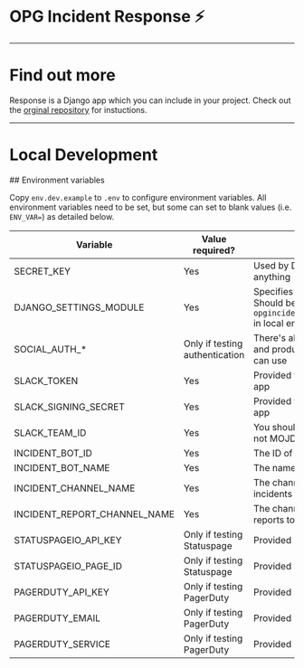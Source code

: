 # OPG Incident Response ⚡

---

# Find out more

Response is a Django app which you can include in your project. Check out the [orginal repository](https://github.com/monzo/response) for instuctions.

---

# Local Development

## Environment variables

Copy `env.dev.example` to `.env` to configure environment variables. All environment variables need to be set, but some can set to blank values (i.e. `ENV_VAR=`) as detailed below.

| Variable                     | Value required?                | Details                                                                                             |
| ---------------------------- | ------------------------------ | --------------------------------------------------------------------------------------------------- |
| SECRET_KEY                   | Yes                            | Used by Django, can be set to anything                                                              |
| DJANGO_SETTINGS_MODULE       | Yes                            | Specifies which settings to use. Should be `opgincidentresponse.settings.dev` in local environments |
| SOCIAL_AUTH_\*               | Only if testing authentication | There's already a dev/localhost and production GitHub app you can use                               |
| SLACK_TOKEN                  | Yes                            | Provided when you create a Slack app                                                                |
| SLACK_SIGNING_SECRET         | Yes                            | Provided when you create a Slack app                                                                |
| SLACK_TEAM_ID                | Yes                            | You should test in a private team, not MOJD&T                                                       |
| INCIDENT_BOT_ID              | Yes                            | The ID of your test app                                                                             |
| INCIDENT_BOT_NAME            | Yes                            | The name of your test app                                                                           |
| INCIDENT_CHANNEL_NAME        | Yes                            | The channel to post new live incidents to                                                           |
| INCIDENT_REPORT_CHANNEL_NAME | Yes                            | The channel to post new incident reports to                                                         |
| STATUSPAGEIO_API_KEY         | Only if testing Statuspage     | Provided by Statuspage                                                                              |
| STATUSPAGEIO_PAGE_ID         | Only if testing Statuspage     | Provided by Statuspage                                                                              |
| PAGERDUTY_API_KEY            | Only if testing PagerDuty      | Provided by Pagerduty                                                                               |
| PAGERDUTY_EMAIL              | Only if testing PagerDuty      | Provided by Pagerduty                                                                               |
| PAGERDUTY_SERVICE            | Only if testing PagerDuty      | Provided by Pagerduty                                                                               |
